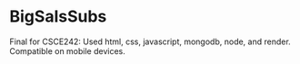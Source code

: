 # BigSalsSubs
Final for CSCE242: Used html, css, javascript, mongodb, node, and render.
Compatible on mobile devices.
